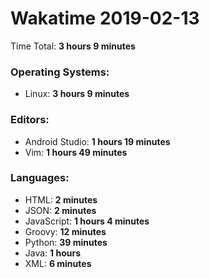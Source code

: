 # Wakatime 2019-02-13

Time Total: **3 hours 9 minutes**

### Operating Systems:
- Linux: **3 hours 9 minutes** 

### Editors:
- Android Studio: **1 hours 19 minutes** 
- Vim: **1 hours 49 minutes** 

### Languages:
- HTML: **2 minutes** 
- JSON: **2 minutes** 
- JavaScript: **1 hours 4 minutes** 
- Groovy: **12 minutes** 
- Python: **39 minutes** 
- Java: **1 hours** 
- XML: **6 minutes** 

